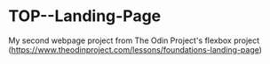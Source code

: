 # TOP--Landing-Page

My second webpage project from The Odin Project's flexbox project 
(https://www.theodinproject.com/lessons/foundations-landing-page)
